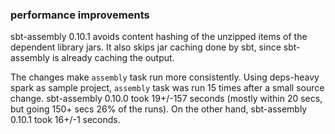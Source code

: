 ### performance improvements

sbt-assembly 0.10.1 avoids content hashing of the unzipped items of the dependent library jars. It also skips jar caching done by sbt, since sbt-assembly is already caching the output.

The changes make `assembly` task run more consistently. Using deps-heavy spark as sample project, `assembly` task was run 15 times after a small source change. sbt-assembly 0.10.0 took 19+/-157 seconds (mostly within 20 secs, but going 150+ secs 26% of the runs). On the other hand, sbt-assembly 0.10.1 took 16+/-1 seconds.
